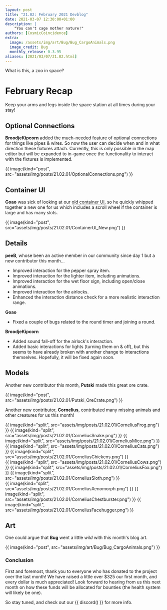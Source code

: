 ```yaml
---
layout: post
title: "21.02: February 2021 Devblog"
date: 2021-03-07 12:30:00+01:00
description: |
    "You can't cage mother nature!"
authors: [CosmicCoincidence]
extra:
  image: /assets/img/art/Bug/Bug_CargoAnimals.png
  image_credit: Bug
  monthly_release: 0.3.95
aliases: [2021/03/07/21.02.html]
---
```


What is this, a zoo in space?

# February Recap

Keep your arms and legs inside the space station at all times during your stay!

## Optional Connections

**BroodjeKipcorn** added the much-needed feature of optional connections for things like pipes & wires. So now the user can decide when and in what direction these fixtures attach. Currently, this is only possible in the map editor but will be expanded to in-game once the functionality to interact with the fixtures is implemented.

{{ image(kind="post", src="assets/img/posts/21.02.01/OptionalConnections.png") }}

## Container UI

**Goao** was sick of looking at our [old container UI](/assets/img/posts/21.02.01/ContainerUI_Old.png), so he quickly whipped together a new one for us which includes a scroll wheel if the container is large and has many slots.

{{ image(kind="post", src="assets/img/posts/21.02.01/ContainerUI_New.png") }}

## Details

**peeB**, whose been an active member in our community since day 1 but a new contributor this month...

- Improved interaction for the pepper spray item.
- Improved interaction for the lighter item, including animations.
- Improved interaction for the wet floor sign, including open/close animations.
- Improved interaction for the airlocks.
- Enhanced the interaction distance check for a more realistic interaction range.

**Goao**

- Fixed a couple of bugs related to the round timer and joining a round.

**BroodjeKipcorn**

- Added sound fall-off for the airlock's interaction.
- Added basic interactions for lights (turning them on & off), but this seems to have already broken with another change to interactions themselves. Hopefully, it will be fixed again soon.

## Models

Another new contributor this month, **Putski** made this great ore crate.

{{ image(kind="post", src="assets/img/posts/21.02.01/Putski_OreCrate.png") }}

Another new contributor, **Cornelius**, contributed many missing animals and other creatures for us this month!

<div class='horizontal-3' markdown='1'>
  {{ image(kind="split", src="assets/img/posts/21.02.01/CorneliusFrog.png") }}
  {{ image(kind="split", src="assets/img/posts/21.02.01/CorneliusSnake.png") }}
  {{ image(kind="split", src="assets/img/posts/21.02.01/CorneliusMice.png") }}
</div>

<div class='horizontal-2' markdown='1'>
  {{ image(kind="split", src="assets/img/posts/21.02.01/CorneliusCats.png") }}
  {{ image(kind="split", src="assets/img/posts/21.02.01/CorneliusChickens.png") }}
</div>

<div class='horizontal-3' markdown='1'>
  {{ image(kind="split", src="assets/img/posts/21.02.01/CorneliusCows.png") }}
  {{ image(kind="split", src="assets/img/posts/21.02.01/CorneliusFox.png") }}
  {{ image(kind="split", src="assets/img/posts/21.02.01/CorneliusSloth.png") }}
</div>

<div class='horizontal-3' markdown='1'>
  {{ image(kind="split", src="assets/img/posts/21.02.01/CorneliusXenomorph.png") }}
  {{ image(kind="split", src="assets/img/posts/21.02.01/CorneliusChestburster.png") }}
  {{ image(kind="split", src="assets/img/posts/21.02.01/CorneliusFacehugger.png") }}
</div>

## Art

One could argue that **Bug** went a little *wild* with this month's blog art.

{{ image(kind="post", src="assets/img/art/Bug/Bug_CargoAnimals.png") }}

### Conclusion

First and foremost, thank you to everyone who has donated to the project over the last month! We have raised a little over $325 our first month, and every dollar is much appreciated! Look forward to hearing from us this next month on how these funds will be allocated for bounties (the health system will likely be one).

So stay tuned, and check out our {{ discord() }} for more info.
